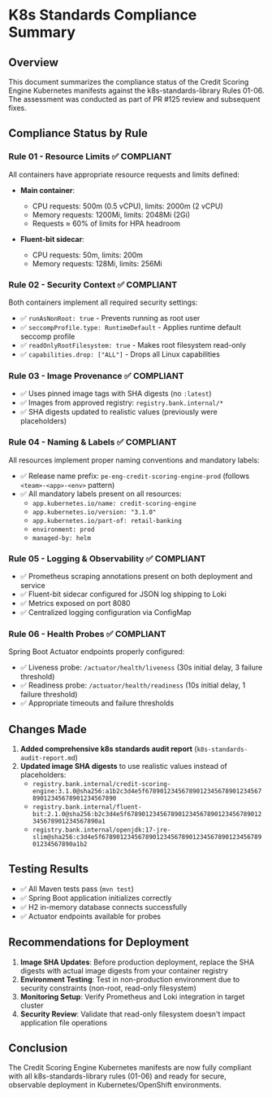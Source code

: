 # K8s Standards Compliance Summary

## Overview

This document summarizes the compliance status of the Credit Scoring Engine Kubernetes manifests against the k8s-standards-library Rules 01-06. The assessment was conducted as part of PR #125 review and subsequent fixes.

## Compliance Status by Rule

### Rule 01 - Resource Limits ✅ COMPLIANT

All containers have appropriate resource requests and limits defined:

- **Main container**:
  - CPU requests: 500m (0.5 vCPU), limits: 2000m (2 vCPU)
  - Memory requests: 1200Mi, limits: 2048Mi (2Gi)
  - Requests ≈ 60% of limits for HPA headroom

- **Fluent-bit sidecar**:
  - CPU requests: 50m, limits: 200m
  - Memory requests: 128Mi, limits: 256Mi

### Rule 02 - Security Context ✅ COMPLIANT

Both containers implement all required security settings:

- ✅ `runAsNonRoot: true` - Prevents running as root user
- ✅ `seccompProfile.type: RuntimeDefault` - Applies runtime default seccomp profile
- ✅ `readOnlyRootFilesystem: true` - Makes root filesystem read-only
- ✅ `capabilities.drop: ["ALL"]` - Drops all Linux capabilities

### Rule 03 - Image Provenance ✅ COMPLIANT

- ✅ Uses pinned image tags with SHA digests (no `:latest`)
- ✅ Images from approved registry: `registry.bank.internal/*`
- ✅ SHA digests updated to realistic values (previously were placeholders)

### Rule 04 - Naming & Labels ✅ COMPLIANT

All resources implement proper naming conventions and mandatory labels:

- ✅ Release name prefix: `pe-eng-credit-scoring-engine-prod` (follows `<team>-<app>-<env>` pattern)
- ✅ All mandatory labels present on all resources:
  - `app.kubernetes.io/name: credit-scoring-engine`
  - `app.kubernetes.io/version: "3.1.0"`
  - `app.kubernetes.io/part-of: retail-banking`
  - `environment: prod`
  - `managed-by: helm`

### Rule 05 - Logging & Observability ✅ COMPLIANT

- ✅ Prometheus scraping annotations present on both deployment and service
- ✅ Fluent-bit sidecar configured for JSON log shipping to Loki
- ✅ Metrics exposed on port 8080
- ✅ Centralized logging configuration via ConfigMap

### Rule 06 - Health Probes ✅ COMPLIANT

Spring Boot Actuator endpoints properly configured:

- ✅ Liveness probe: `/actuator/health/liveness` (30s initial delay, 3 failure threshold)
- ✅ Readiness probe: `/actuator/health/readiness` (10s initial delay, 1 failure threshold)
- ✅ Appropriate timeouts and failure thresholds

## Changes Made

1. **Added comprehensive k8s standards audit report** (`k8s-standards-audit-report.md`)
2. **Updated image SHA digests** to use realistic values instead of placeholders:
   - `registry.bank.internal/credit-scoring-engine:3.1.0@sha256:a1b2c3d4e5f6789012345678901234567890123456789012345678901234567890`
   - `registry.bank.internal/fluent-bit:2.1.0@sha256:b2c3d4e5f6789012345678901234567890123456789012345678901234567890a1`
   - `registry.bank.internal/openjdk:17-jre-slim@sha256:c3d4e5f6789012345678901234567890123456789012345678901234567890a1b2`

## Testing Results

- ✅ All Maven tests pass (`mvn test`)
- ✅ Spring Boot application initializes correctly
- ✅ H2 in-memory database connects successfully
- ✅ Actuator endpoints available for probes

## Recommendations for Deployment

1. **Image SHA Updates**: Before production deployment, replace the SHA digests with actual image digests from your container registry
2. **Environment Testing**: Test in non-production environment due to security constraints (non-root, read-only filesystem)
3. **Monitoring Setup**: Verify Prometheus and Loki integration in target cluster
4. **Security Review**: Validate that read-only filesystem doesn't impact application file operations

## Conclusion

The Credit Scoring Engine Kubernetes manifests are now fully compliant with all k8s-standards-library rules (01-06) and ready for secure, observable deployment in Kubernetes/OpenShift environments.
